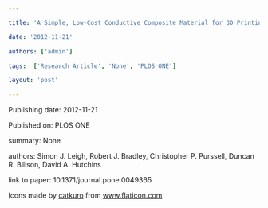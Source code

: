 ---
title: 'A Simple, Low-Cost Conductive Composite Material for 3D Printing of Electronic Sensors'
date: '2012-11-21'
authors: ['admin']
tags:  ['Research Article', 'None', 'PLOS ONE']
layout: 'post'
---
Publishing date: 2012-11-21

Published on: PLOS ONE

summary: None

authors: Simon J. Leigh, Robert J. Bradley, Christopher P. Purssell, Duncan R. Billson, David A. Hutchins

link to paper: 10.1371/journal.pone.0049365

Icons made by <a href="https://www.flaticon.com/free-icon/bookshelves_3576884" title="catkuro">catkuro</a> from <a href="https://www.flaticon.com/" title="Flaticon"> www.flaticon.com</a>